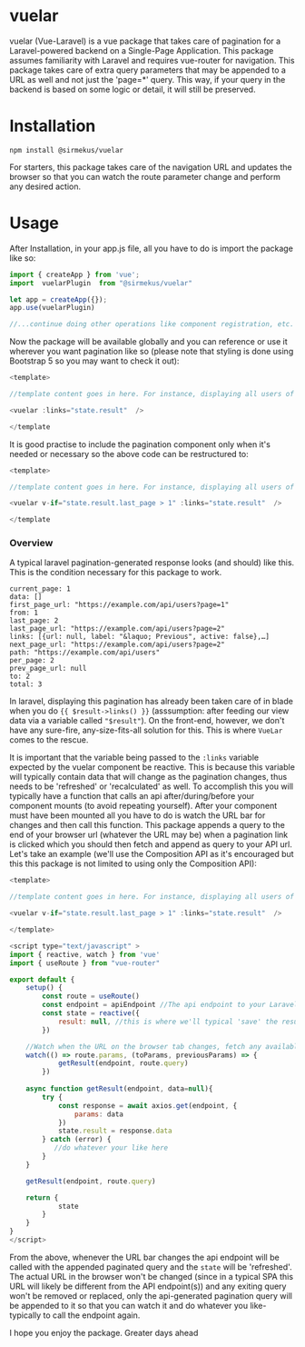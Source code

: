 # vuelar

vuelar (Vue-Laravel) is a vue package that takes care of pagination for a Laravel-powered backend on a Single-Page Application. This package assumes familiarity with Laravel and requires vue-router for navigation. This package takes care of extra query parameters that may be appended to a URL as well and not just the 'page=*' query. This way, if your query in the backend is based on some logic or detail, it will still be preserved.

# Installation

```text
npm install @sirmekus/vuelar
```

For starters, this package takes care of the navigation URL and updates the browser so that you can watch the route parameter change and perform any desired action.

# Usage

After Installation, in your app.js file, all you have to do is import the package like so:

```js
import { createApp } from 'vue';
import  vuelarPlugin  from "@sirmekus/vuelar"

let app = createApp({});
app.use(vuelarPlugin)

//...continue doing other operations like component registration, etc. After which you can then mount your component(s)
```

Now the package will be available globally and you can reference or use it wherever you want pagination like so (please note that styling is done using Bootstrap 5 so you may want to check it out):

```js
<template>

//template content goes in here. For instance, displaying all users of the platform

<vuelar :links="state.result"  />

</template
```

It is good practise to include the pagination component only when it's needed or necessary so the above code can be restructured to:

```js
<template>

//template content goes in here. For instance, displaying all users of the platform

<vuelar v-if="state.result.last_page > 1" :links="state.result"  />

</template
```

### Overview

A typical laravel pagination-generated response looks (and should) like this. This is the condition necessary for this package to work.

```
current_page: 1
data: []
first_page_url: "https://example.com/api/users?page=1"
from: 1
last_page: 2
last_page_url: "https://example.com/api/users?page=2"
links: [{url: null, label: "&laquo; Previous", active: false},…]
next_page_url: "https://example.com/api/users?page=2"
path: "https://example.com/api/users"
per_page: 2
prev_page_url: null
to: 2
total: 3
```

In laravel, displaying this pagination has already been taken care of in blade when you do `{{ $result->links() }}` (asssumption: after feeding our view data via a variable called `"$result"`). On the front-end, however, we don't have any sure-fire, any-size-fits-all solution for this. This is where `VueLar` comes to the rescue. 

It is important that the variable being passed to the `:links` variable expected by the vuelar component be reactive. This is because this variable will typically contain data that will change as the pagination changes, thus needs to be 'refreshed' or 'recalculated' as well. To accomplish this you will typically have a function that calls an api after/during/before your component mounts (to avoid repeating yourself). After your component must have been mounted all you have to do is watch the URL bar for changes and then call this function. This package appends a query to the end of your browser url (whatever the URL may be) when a pagination link is clicked which you should then fetch and append as query to your API url. Let's take an example (we'll use the Composition API as it's encouraged but this this package is not limited to using only the Composition API):

```js
<template>

//template content goes in here. For instance, displaying all users of the platform

<vuelar v-if="state.result.last_page > 1" :links="state.result"  />

</template>

<script type="text/javascript" >
import { reactive, watch } from 'vue'
import { useRoute } from "vue-router"

export default {
    setup() {
        const route = useRoute()
        const endpoint = apiEndpoint //The api endpoint to your Laravel-powered backend where you fetch your data
        const state = reactive({
            result: null, //this is where we'll typical 'save' the result to be used in (y)our template
        })

    //Watch when the URL on the browser tab changes, fetch any available query appended there and then append it to your endpoint URL.
    watch(() => route.params, (toParams, previousParams) => {
            getResult(endpoint, route.query)
        })
        
    async function getResult(endpoint, data=null){
        try {
            const response = await axios.get(endpoint, {
                params: data
            })
            state.result = response.data
        } catch (error) {
           //do whatever your like here
        }
    }

    getResult(endpoint, route.query)

    return {
            state
        }
    }
}
</script>

```

From the above, whenever the URL bar changes the api endpoint will be called with the appended paginated query and the `state` will be 'refreshed'. The actual URL in the browser won't be changed (since in a typical SPA this URL will likely be different from the API endpoint(s)) and any exiting query won't be removed or replaced, only the api-generated pagination query will be appended to it so that you can watch it and do whatever you like- typically to call the endpoint again.

I hope you enjoy the package. Greater days ahead
